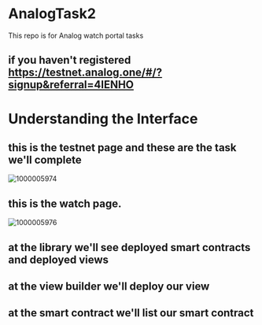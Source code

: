# AnalogTask2
This repo is for Analog watch portal tasks

## if you haven't registered https://testnet.analog.one/#/?signup&referral=4IENHO
# Understanding the Interface 
## this is the testnet page and these are the task we'll complete
![1000005974](https://github.com/user-attachments/assets/747b3fb5-a3d9-4bc6-860c-948e87ae0ac3)
## this is the watch page.
![1000005976](https://github.com/user-attachments/assets/d354deec-90d5-4b62-a236-c922556bbf0a)
## at the library we'll see deployed smart contracts and deployed views 
## at the view builder we'll deploy our view
## at the smart contract we'll list our smart contract 

